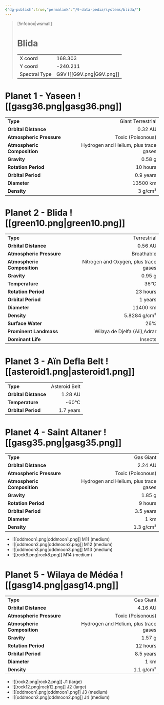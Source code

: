 ```yaml
---
{"dg-publish":true,"permalink":"/9-data-pedia/systems/blida/"}
---
```


> [!infobox|wsmall]
> # Blida
> | | |
> | - | - |
> | X coord | 168.303 |
> | Y coord| -240.211 |
> | Spectral Type | G9V ![[G9V.png\|G9V.png]] |

# Planet 1 - Yaseen ![[gasg36.png\|gasg36.png]]
|                             |                           |
| --------------------------- | -------------------------:|
| **Type**                    |             Giant Terrestrial |
| **Orbital Distance**        |   0.32 AU |
| **Atmospheric Pressure**    |       Toxic (Poisonous) |
| **Atmospheric Composition** |      Hydrogen and Helium, plus trace gases |
| **Gravity**                 |        0.58 g |
| **Rotation Period**         |  10 hours |
| **Orbital Period** | 0.9 years |
| **Diameter**                |      13500 km | 
| **Density**                 |    3 g/cm³ |





# Planet 2 - Blida ![[green10.png\|green10.png]]
|                             |                           |
| --------------------------- | -------------------------:|
| **Type**                    |             Terrestrial |
| **Orbital Distance**        |   0.56 AU |
| **Atmospheric Pressure**    |       Breathable |
| **Atmospheric Composition** |      Nitrogen and Oxygen, plus trace gases |
| **Gravity**                 |        0.95 g |
| **Temperature**             |    36°C |
| **Rotation Period**         |  23 hours |
| **Orbital Period** | 1 years |
| **Diameter**                |      11400 km | 
| **Density**                 |    5.8284 g/cm³ |
| **Surface Water**           |           26% | 
| **Prominent Landmass**      |         Wilaya de Djelfa (Ali),Adrar | 
| **Dominant Life**           |         Insects |





# Planet 3 - Aïn Defla Belt ![[asteroid1.png\|asteroid1.png]]
|                             |                           |
| --------------------------- | -------------------------:|
| **Type**                    |             Asteroid Belt |
| **Orbital Distance**        |   1.28 AU |
| **Temperature**             |    -60°C |
| **Orbital Period** | 1.7 years |





# Planet 4 - Saint Altaner ![[gasg35.png\|gasg35.png]]
|                             |                           |
| --------------------------- | -------------------------:|
| **Type**                    |             Gas Giant |
| **Orbital Distance**        |   2.24 AU |
| **Atmospheric Pressure**    |       Toxic (Poisonous) |
| **Atmospheric Composition** |      Hydrogen and Helium, plus trace gases |
| **Gravity**                 |        1.85 g |
| **Rotation Period**         |  9 hours |
| **Orbital Period** | 3.5 years |
| **Diameter**                |      1 km | 
| **Density**                 |    1.3 g/cm³ |



- ![[oddmoon1.png\|oddmoon1.png]] M11 (medium)
- ![[oddmoon2.png\|oddmoon2.png]] M12 (medium)
- ![[oddmoon3.png\|oddmoon3.png]] M13 (medium)
- ![[rock8.png\|rock8.png]] M14 (medium)


# Planet 5 - Wilaya de Médéa ![[gasg14.png\|gasg14.png]]
|                             |                           |
| --------------------------- | -------------------------:|
| **Type**                    |             Gas Giant |
| **Orbital Distance**        |   4.16 AU |
| **Atmospheric Pressure**    |       Toxic (Poisonous) |
| **Atmospheric Composition** |      Hydrogen and Helium, plus trace gases |
| **Gravity**                 |        1.57 g |
| **Rotation Period**         |  12 hours |
| **Orbital Period** | 8.5 years |
| **Diameter**                |      1 km | 
| **Density**                 |    1.1 g/cm³ |



- ![[rock2.png\|rock2.png]] J1 (large)
- ![[rock12.png\|rock12.png]] J2 (large)
- ![[oddmoon1.png\|oddmoon1.png]] J3 (medium)
- ![[oddmoon2.png\|oddmoon2.png]] J4 (medium)


